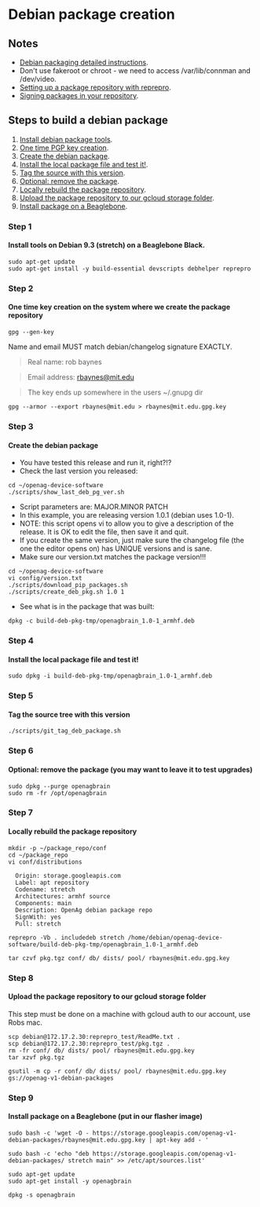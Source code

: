 # Debian package creation 

## Notes
- [Debian packaging detailed instructions](https://wiki.debian.org/Packaging/Intro?action=show&redirect=IntroDebianPackaging).
- Don't use fakeroot or chroot - we need to access /var/lib/connman and /dev/video.
- [Setting up a package repository with reprepro](https://wiki.debian.org/DebianRepository/SetupWithReprepro).
- [Signing packages in your repository](https://scotbofh.wordpress.com/2011/04/26/creating-your-own-signed-apt-repository-and-debian-packages/).


## Steps to build a debian package 
1. [Install debian package tools](#step-1).
1. [One time PGP key creation](#step-2).
1. [Create the debian package](#step-3).
1. [Install the local package file and test it!](#step-4).
1. [Tag the source with this version](#step-5).
1. [Optional: remove the package](#step-6).
1. [Locally rebuild the package repository](#step-7).
1. [Upload the package repository to our gcloud storage folder](#step-8).
1. [Install package on a Beaglebone](#step-9).


### Step 1 
#### Install tools on Debian 9.3 (stretch) on a Beaglebone Black.
```
sudo apt-get update
sudo apt-get install -y build-essential devscripts debhelper reprepro
```

### Step 2 
#### One time key creation on the system where we create the package repository
```
gpg --gen-key
```
Name and email MUST match debian/changelog signature EXACTLY.

> Real name: rob baynes

> Email address: rbaynes@mit.edu

> The key ends up somewhere in the users ~/.gnupg dir

```
gpg --armor --export rbaynes@mit.edu > rbaynes@mit.edu.gpg.key
```

### Step 3 
#### Create the debian package 
- You have tested this release and run it, right?!?
- Check the last version you released:
```
cd ~/openag-device-software
./scripts/show_last_deb_pg_ver.sh
```
- Script parameters are: MAJOR.MINOR PATCH
- In this example, you are releasing version 1.0.1 (debian uses 1.0-1).
- NOTE: this script opens vi to allow you to give a description of the release.  It is OK to edit the file, then save it and quit.
- If you create the same version, just make sure the changelog file (the one the editor opens on) has UNIQUE versions and is sane.
- Make sure our version.txt matches the package version!!!
```
cd ~/openag-device-software
vi config/version.txt
./scripts/download_pip_packages.sh
./scripts/create_deb_pkg.sh 1.0 1
```
- See what is in the package that was built:
```
dpkg -c build-deb-pkg-tmp/openagbrain_1.0-1_armhf.deb
```

### Step 4 
#### Install the local package file and test it!
```
sudo dpkg -i build-deb-pkg-tmp/openagbrain_1.0-1_armhf.deb
```

### Step 5
#### Tag the source tree with this version
```
./scripts/git_tag_deb_package.sh
```

### Step 6 
#### Optional: remove the package (you may want to leave it to test upgrades)
```
sudo dpkg --purge openagbrain
sudo rm -fr /opt/openagbrain
```

### Step 7 
#### Locally rebuild the package repository
```
mkdir -p ~/package_repo/conf
cd ~/package_repo
vi conf/distributions

  Origin: storage.googleapis.com
  Label: apt repository
  Codename: stretch
  Architectures: armhf source
  Components: main
  Description: OpenAg debian package repo
  SignWith: yes
  Pull: stretch

reprepro -Vb . includedeb stretch /home/debian/openag-device-software/build-deb-pkg-tmp/openagbrain_1.0-1_armhf.deb

tar czvf pkg.tgz conf/ db/ dists/ pool/ rbaynes@mit.edu.gpg.key
```

### Step 8 
#### Upload the package repository to our gcloud storage folder
This step must be done on a machine with gcloud auth to our account, use Robs mac.
```
scp debian@172.17.2.30:reprepro_test/ReadMe.txt .
scp debian@172.17.2.30:reprepro_test/pkg.tgz .
rm -fr conf/ db/ dists/ pool/ rbaynes@mit.edu.gpg.key
tar xzvf pkg.tgz

gsutil -m cp -r conf/ db/ dists/ pool/ rbaynes@mit.edu.gpg.key gs://openag-v1-debian-packages
```

### Step 9 
#### Install package on a Beaglebone (put in our flasher image) 
```
sudo bash -c 'wget -O - https://storage.googleapis.com/openag-v1-debian-packages/rbaynes@mit.edu.gpg.key | apt-key add - '

sudo bash -c 'echo "deb https://storage.googleapis.com/openag-v1-debian-packages/ stretch main" >> /etc/apt/sources.list'

sudo apt-get update
sudo apt-get install -y openagbrain

dpkg -s openagbrain
```



